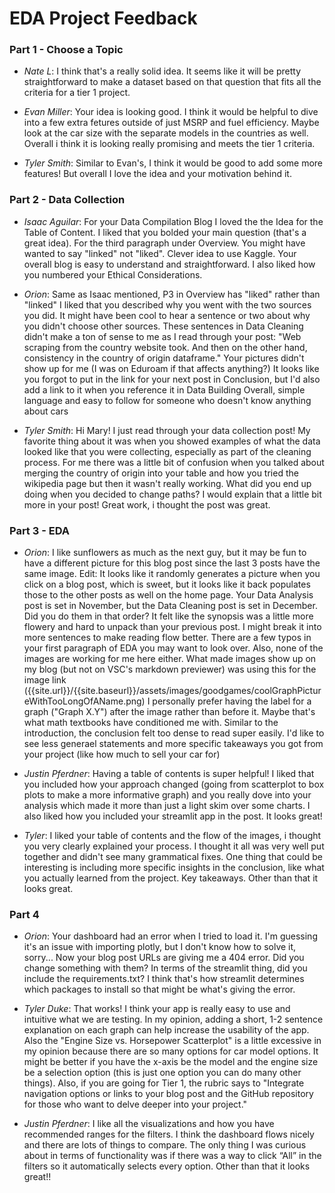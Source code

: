 # EDA Project Feedback

### Part 1 - Choose a Topic
* *Nate L*: I think that's a really solid idea. It seems like it will be pretty straightforward to make a dataset based on that question that fits all the criteria for a tier 1 project.

* *Evan Miller*: Your idea is looking good. I think it would be helpful to dive into a few extra fetures outside of just MSRP and fuel efficiency. Maybe look at the car size with the separate models in the countries as well. Overall i think it is looking really promising and meets the tier 1 criteria. 

* *Tyler Smith*: Similar to Evan's, I think it would be good to add some more features! But overall I love the idea and your motivation behind it. 


### Part 2 - Data Collection
* *Isaac Aguilar*: For your Data Compilation Blog I loved the the Idea for the Table of Content. I liked that you bolded your main question (that's a great idea). For the third paragraph under Overview. You might have wanted to say "linked" not "liked". Clever idea to use Kaggle. Your overall blog is easy to understand and straightforward. I also liked how you numbered your Ethical Considerations.
  
* *Orion*: Same as Isaac mentioned, P3 in Overview has "liked" rather than "linked"
I liked that you described why you went with the two sources you did. It might have been cool to hear a sentence or two about why you didn't choose other sources.
These sentences in Data Cleaning didn't make a ton of sense to me as I read through your post: "Web scraping from the country website took. And then on the other hand, consistency in the country of origin dataframe."
Your pictures didn't show up for me (I was on Eduroam if that affects anything?)
It looks like you forgot to put in the link for your next post in Conclusion, but I'd also add a link to it when you reference it in Data Building
Overall, simple language and easy to follow for someone who doesn't know anything about cars 

* *Tyler Smith*: Hi Mary! I just read through your data collection post! My favorite thing about it was when you showed examples of what the data looked like that you were collecting, especially as part of the cleaning process. For me there was a little bit of confusion when you talked about merging the country of origin into your table and how you tried the wikipedia page but then it wasn't really working. What did you end up doing when you decided to change paths? I would explain that a little bit more in your post! Great work, i thought the post was great.


### Part 3 - EDA
* *Orion*: I like sunflowers as much as the next guy, but it may be fun to have a different picture for this blog post since the last 3 posts have the same image. Edit: It looks like it randomly generates a picture when you click on a blog post, which is sweet, but it looks like it back populates those to the other posts as well on the home page.
Your Data Analysis post is set in November, but the Data Cleaning post is set in December. Did you do them in that order?
It felt like the synopsis was a little more flowery and hard to unpack than your previous post. I might break it into more sentences to make reading flow better.
There are a few typos in your first paragraph of EDA you may want to look over. Also, none of the images are working for me here either. What made images show up on my blog (but not on VSC's markdown previewer) was using this for the image link
({{site.url}}/{{site.baseurl}}/assets/images/goodgames/coolGraphPictureWithTooLongOfAName.png)
I personally prefer having the label for a graph ("Graph X.Y") after the image rather than before it. Maybe that's what math textbooks have conditioned me with.
Similar to the introduction, the conclusion felt too dense to read super easily. I'd like to see less generael statements and more specific takeaways you got from your project (like how much to sell your car for)

* *Justin Pferdner*: Having a table of contents is super helpful! I liked that you included how your approach changed (going from scatterplot to box plots to make a more informative graph) and you really dove into your analysis which made it more than just a light skim over some charts. I also liked how you included your streamlit app in the post. It looks great!

* *Tyler*: I liked your table of contents and the flow of the images, i thought you very clearly explained your process. I thought it all was very well put together and didn't see many grammatical fixes. One thing that could be interesting is including more specific insights in the conclusion, like what you actually learned from the project. Key takeaways. Other than that it looks great.


### Part 4
* *Orion*: Your dashboard had an error when I tried to load it. I'm guessing it's an issue with importing plotly, but I don't know how to solve it, sorry... Now your blog post URLs are giving me a 404 error. Did you change something with them?
In terms of the streamlit thing, did you include the requirements.txt? I think that's how streamlit determines which packages to install so that might be what's giving the error. 

* *Tyler Duke*: That works! I think your app is really easy to use and intuitive what we are testing. In my opinion, adding a short, 1-2 sentence explanation on each graph can help increase the usability of the app. Also the "Engine Size vs. Horsepower Scatterplot" is a little excessive in my opinion because there are so many options for car model options. It might be better if you have the x-axis be the model and the engine size be a selection option (this is just one option you can do many other things). Also, if you are going for Tier 1, the rubric says to "Integrate navigation options or links to your blog post and the GitHub repository for those who want to delve deeper into your project."

* *Justin Pferdner*: I like all the visualizations and how you have recommended ranges for the filters. I think the dashboard flows nicely and there are lots of things to compare. The only thing I was curious about in terms of functionality was if there was a way to click “All” in the filters so it automatically selects every option. Other than that it looks great!!

###
